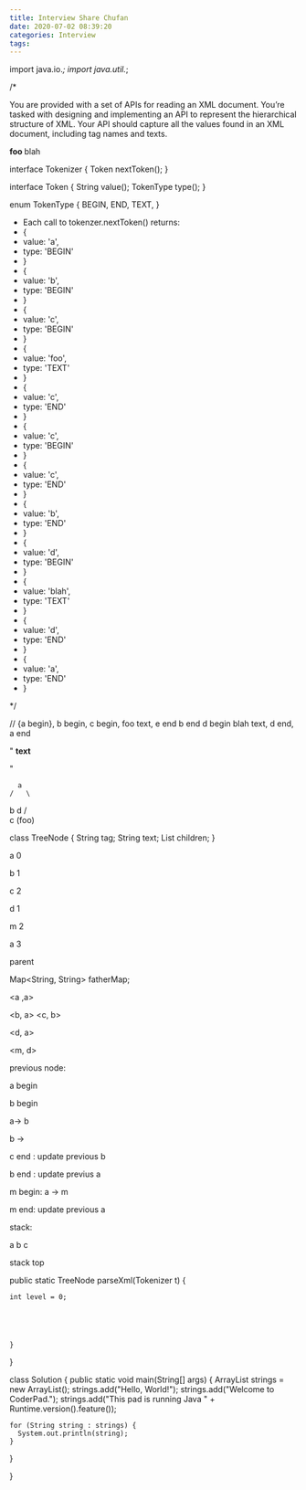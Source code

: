 ```yaml
---
title: Interview Share Chufan
date: 2020-07-02 08:39:20
categories: Interview
tags:
---
```


import java.io.*;
import java.util.*;

/*

 
 You are provided with a set of APIs for reading an XML document. You’re tasked with designing and implementing an API to represent the hierarchical structure of XML. Your API should capture all the values found in an XML document, including tag names and texts.
 
 
 

<a>
  <b>
    <c>foo</c>
    <c></c>
  </b>
  <d>blah</d>
</a>


interface Tokenizer {
  Token nextToken();
}

interface Token {
  String value();
  TokenType type();
}

enum TokenType {
  BEGIN,
  END,
  TEXT,
}


 * Each call to tokenzer.nextToken() returns:
 * {
 *   value: 'a',
 *   type: 'BEGIN'
 * }
 * {
 *   value: 'b',
 *   type: 'BEGIN'
 * }
 * {
 *   value: 'c',
 *   type: 'BEGIN'
 * }
 * {
 *   value: 'foo',
 *   type: 'TEXT'
 * }
 * {
 *   value: 'c',
 *   type: 'END'
 * }
 * {
 *   value: 'c',
 *   type: 'BEGIN'
 * }
 * {
 *   value: 'c',
 *   type: 'END'
 * }
 * {
 *   value: 'b',
 *   type: 'END'
 * }
 * {
 *   value: 'd',
 *   type: 'BEGIN'
 * }
 * {
 *   value: 'blah',
 *   type: 'TEXT'
 * }
 * {
 *   value: 'd',
 *   type: 'END'
 * }
 * {
 *   value: 'a',
 *   type: 'END'
 * }

 
 
 */

// {a begin}, b begin, c begin, foo text, e end b end d begin blah text, d end, a end

"
<a>
   <b> 
     <c> text </c>
  
   </b>
   
"  
  
      a
    /   \
  b     d
  /      
c (foo)  


class TreeNode {
    String tag;
    String text;
    List<TreeNode> children;
}


a 0
  
b 1
  
c 2
  
d 1
  
m 2

a 3  
  
parent 

Map<String, String> fatherMap;

<a ,a>

<b, a>
<c, b>
  
<d, a>

<m, d>
  
previous node:

a begin

b begin 

a-> b

b -> 
  
c end : update previous b 

b end : update previus a

m begin: a -> m

m end: update previous a


stack:

a b c

stack top




public static TreeNode parseXml(Tokenizer t) {
    
    int level = 0;
  
    
    

      
    }
  
    

}

class Solution {
  public static void main(String[] args) {
    ArrayList<String> strings = new ArrayList<String>();
    strings.add("Hello, World!");
    strings.add("Welcome to CoderPad.");
    strings.add("This pad is running Java " + Runtime.version().feature());

    for (String string : strings) {
      System.out.println(string);
    }
  }
  
  
}




